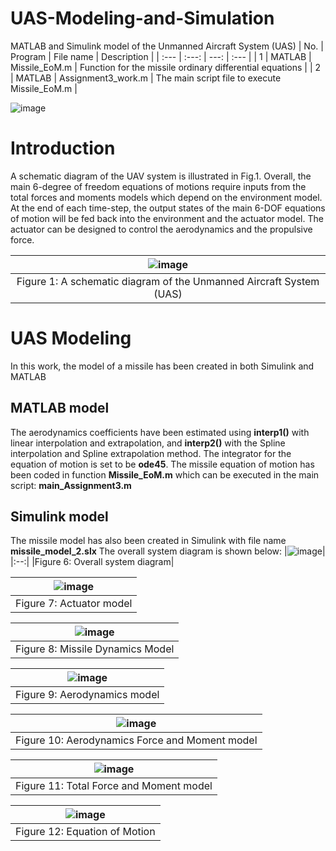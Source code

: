 # UAS-Modeling-and-Simulation
MATLAB and Simulink model of the Unmanned Aircraft System (UAS)
| No. | Program | File name | Description |
| :---         |     :---:      |          ---: | :---         |
| 1 | MATLAB | Missile_EoM.m | Function for the missile ordinary differential equations |
| 2 | MATLAB | Assignment3_work.m | The main script file to execute Missile_EoM.m |

![image](https://github.com/komxun/UAS-Modeling-and-Simulation/assets/133139057/7c0ebbfb-7638-4fcd-a63d-b58b25db1927)


# Introduction
A schematic diagram of the UAV system is illustrated in Fig.1. Overall, the main 6-degree of freedom equations of motions 
require inputs from the total forces and moments models which depend on the environment model. At the end of each time-step, 
the output states of the main 6-DOF equations of motion will be fed back into the environment and the actuator model. 
The actuator can be designed to control the aerodynamics and the propulsive force.

|![image](https://github.com/komxun/UAS-Modeling-and-Simulation/assets/133139057/0b5cfd19-57a0-47d0-b57e-6011d11a92d4)|
|:--:|
|Figure 1: A schematic diagram of the Unmanned Aircraft System (UAS)|

# UAS Modeling
In this work, the model of a missile has been created in both Simulink and MATLAB
## MATLAB model
The aerodynamics coefficients have been estimated using **interp1()** with linear interpolation and extrapolation, 
and **interp2()** with the Spline interpolation and Spline extrapolation method. The integrator for the equation of motion 
is set to be **ode45**. The missile equation of motion has been coded in function  **Missile_EoM.m** which can be executed 
in the main script: **main_Assignment3.m**

## Simulink model
The missile model has also been created in Simulink with file name **missile_model_2.slx** The overall system diagram is shown below:
|![image](https://github.com/komxun/UAS-Modeling-and-Simulation/assets/133139057/05c4944c-291e-494d-ad6a-38189735712c)|
|:--:|
|Figure 6: Overall system diagram|

|![image](https://github.com/komxun/UAS-Modeling-and-Simulation/assets/133139057/b2c3d35a-585d-4230-9732-270ba8b72040)|
|:--:|
|Figure 7: Actuator model|

|![image](https://github.com/komxun/UAS-Modeling-and-Simulation/assets/133139057/8f7bf76e-6b6c-493d-8731-7ee13ab285e7)|
|:--:|
|Figure 8: Missile Dynamics Model|

|![image](https://github.com/komxun/UAS-Modeling-and-Simulation/assets/133139057/b30cc66c-1499-424e-b518-a54a5a3df20d)|
|:--:|
|Figure 9: Aerodynamics model|

|![image](https://github.com/komxun/UAS-Modeling-and-Simulation/assets/133139057/ec06bc74-1801-47cb-87fa-b965c6404fbc)|
|:--:|
|Figure 10: Aerodynamics Force and Moment model|

|![image](https://github.com/komxun/UAS-Modeling-and-Simulation/assets/133139057/088b8bdd-b568-4f66-8713-c8c908837696)|
|:--:|
|Figure 11: Total Force and Moment model|

|![image](https://github.com/komxun/UAS-Modeling-and-Simulation/assets/133139057/5797602f-413c-480f-b144-dc655119ddd1)|
|:--:|
|Figure 12: Equation of Motion|

